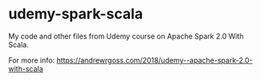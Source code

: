 # udemy-spark-scala
 My code and other files from Udemy course on Apache Spark 2.0 With Scala.

For more info: https://andrewrgoss.com/2018/udemy--apache-spark-2.0-with-scala